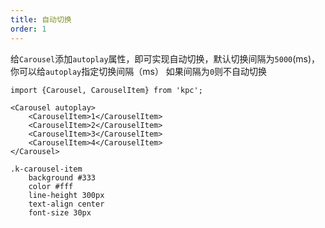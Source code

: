 ```yaml
---
title: 自动切换
order: 1
---
```


给`Carousel`添加`autoplay`属性，即可实现自动切换，默认切换间隔为`5000`(ms)，你可以给`autoplay`指定切换间隔（ms）
如果间隔为`0`则不自动切换

```vdt
import {Carousel, CarouselItem} from 'kpc';

<Carousel autoplay>
    <CarouselItem>1</CarouselItem>
    <CarouselItem>2</CarouselItem>
    <CarouselItem>3</CarouselItem>
    <CarouselItem>4</CarouselItem>
</Carousel>
```

```styl
.k-carousel-item
    background #333 
    color #fff
    line-height 300px
    text-align center
    font-size 30px
```
